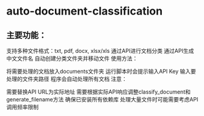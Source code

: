# auto-document-classification

## 主要功能：

支持多种文件格式：txt, pdf, docx, xlsx/xls
通过API进行文档分类
通过API生成中文文件名
自动创建分类文件夹并移动文件
使用方法：

将需要处理的文档放入documents文件夹
运行脚本时会提示输入API Key
输入要处理的文件夹路径
程序会自动处理所有文档
注意：

需要替换API URL为实际地址
需要根据实际API响应调整classify_document和generate_filename方法
确保已安装所有依赖库
处理大量文件时可能需要考虑API调用频率限制
